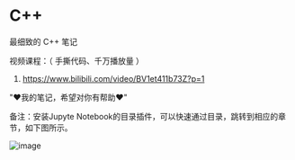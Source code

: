 # C++

最细致的 C++ 笔记

视频课程：（ 手撕代码、千万播放量 ）

1. https://www.bilibili.com/video/BV1et411b73Z?p=1

"♥我的笔记，希望对你有帮助♥"

备注：安装Jupyte Notebook的目录插件，可以快速通过目录，跳转到相应的章节，如下图所示。

![image](https://user-images.githubusercontent.com/60348867/161884474-639f8818-5427-428d-a3a2-337c6ce776d3.png)
